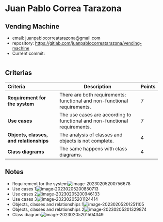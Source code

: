 # Juan Pablo Correa Tarazona

## Vending Machine

* email: juanpablocorreatarazona@gmail.com
* repository: https://gitlab.com/juanpablocorreatarazona/vending-machine
* Current commit:
```shell
```

## Criterias
| Criteria                                | Description                                                  | Points |
| :-------------------------------------- | ------------------------------------------------------------ | ------ |
| **Requirement for the system**          | There are both requirements: functional and non-functional requirements. | 7      |
| **Use cases**                           | The use cases are according to functional and non-functional requirements. | 7      |
| **Objects, classes, and relationships** | The analysis of classes and objects is not complete.         | 4      |
| **Class diagrams**                      | The same happens with class diagrams.                        | 4      |

## Notes

* Requirement for the system![image-20230205200756678](/home/juancardona/Workbench/professional-java-se-development-2022-2023/images/image-20230205200756678.png)
* Use cases 1![image-20230205200850713](/home/juancardona/Workbench/professional-java-se-development-2022-2023/images/image-20230205200850713.png)
* Use cases 2![image-20230205200946133](/home/juancardona/Workbench/professional-java-se-development-2022-2023/images/image-20230205200946133.png)
* Use cases 3![image-20230205201124414](/home/juancardona/Workbench/professional-java-se-development-2022-2023/images/image-20230205201124414.png)
* Objects, classes and relationships 1![image-20230205201251105](/home/juancardona/Workbench/professional-java-se-development-2022-2023/images/image-20230205201251105.png)
* Objects, classes and relationships 2![image-20230205201329874](/home/juancardona/Workbench/professional-java-se-development-2022-2023/images/image-20230205201329874.png)
* Class diagram![image-20230205201504349](/home/juancardona/.var/app/io.typora.Typora/config/Typora/typora-user-images/image-20230205201504349.png)
